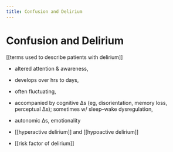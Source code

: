 ```yaml
---
title: Confusion and Delirium
---
```

# Confusion and Delirium
[[terms used to describe patients with delirium]]

- altered attention & awareness,
- develops over hrs to days,
- often fluctuating,
- accompanied by cognitive Δs (eg, disorientation, memory loss, perceptual Δs); sometimes w/ sleep–wake dysregulation,
- autonomic Δs, emotionality

- [[hyperactive delirium]] and [[hypoactive delirium]]
- [[risk factor of delirium]] 
